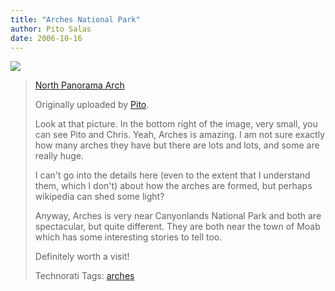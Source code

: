 ```yaml
---
title: "Arches National Park"
author: Pito Salas
date: 2006-10-16
---
```




[![](https://i0.wp.com/static.flickr.com/103/253258189_be81f2e2a8_m.jpg?w=584)](<http://www.flickr.com/photos/98431073@N00/253258189/>
"photo sharing")

>
>  
>  [North Panorama
> Arch](<http://www.flickr.com/photos/98431073@N00/253258189/>)
>
> Originally uploaded by [Pito](<http://www.flickr.com/people/98431073@N00/>).  
>
>
> Look at that picture. In the bottom right of the image, very small, you can
> see Pito and Chris. Yeah, Arches is amazing. I am not sure exactly how many
> arches they have but there are lots and lots, and some are really huge.
>
> I can't go into the details here (even to the extent that I understand them,
> which I don't) about how the arches are formed, but perhaps wikipedia can
> shed some light?
>
> Anyway, Arches is very near Canyonlands National Park and both are
> spectacular, but quite different. They are both near the town of Moab which
> has some interesting stories to tell too.
>
> Definitely worth a visit!
>
> Technorati Tags: [arches](<http://www.technorati.com/tag/arches>)


